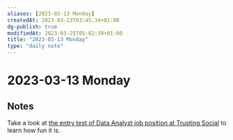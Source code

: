 ```yaml
---
aliases: [2023-03-13 Monday]
createdAt: 2023-03-13T03:45:34+01:00
dg-publish: true
modifiedAt: 2023-03-25T05:02:39+01:00
title: "2023-03-13 Monday"
type: "daily note"
---
```

# 2023-03-13 Monday

## Notes

Take a look at  [the entry test of Data Analyst job position at Trusting Social](../../unsorted/Trustingsocial%20data%20analyst%20entry%20test.md) to learn how fun it is.
